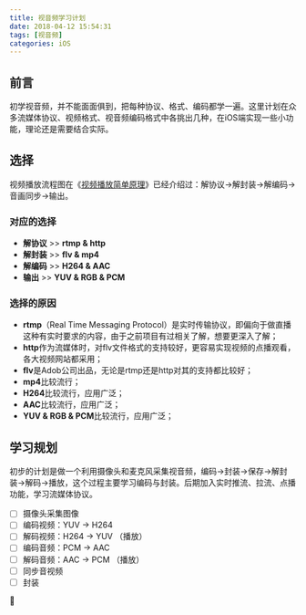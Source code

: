 ```yaml
---
title: 视音频学习计划
date: 2018-04-12 15:54:31
tags: [视音频]
categories: iOS
---
```


## 前言

初学视音频，并不能面面俱到，把每种协议、格式、编码都学一遍。这里计划在众多流媒体协议、视频格式、视音频编码格式中各挑出几种，在iOS端实现一些小功能，理论还是需要结合实际。

## 选择

视频播放流程图在《[视频播放简单原理](https://zealforbeing.github.io/2018/04/12/%E8%A7%86%E9%A2%91%E6%92%AD%E6%94%BE%E7%AE%80%E5%8D%95%E5%8E%9F%E7%90%86/)》已经介绍过：解协议->解封装->解编码->音画同步->输出。

### 对应的选择

- **解协议** >> **rtmp & http**
- **解封装** >> **flv & mp4**
- **解编码** >> **H264 & AAC**
- **输出** >> **YUV & RGB & PCM**

### 选择的原因

- **rtmp**（Real Time Messaging Protocol）是实时传输协议，即偏向于做直播这种有实时要求的内容，由于之前项目有过相关了解，想要更深入了解；
- **http**作为流媒体时，对flv文件格式的支持较好，更容易实现视频的点播观看，各大视频网站都采用；
- **flv**是Adob公司出品，无论是rtmp还是http对其的支持都比较好；
- **mp4**比较流行；
- **H264**比较流行，应用广泛；
- **AAC**比较流行，应用广泛；
- **YUV & RGB & PCM**比较流行，应用广泛；

## 学习规划

初步的计划是做一个利用摄像头和麦克风采集视音频，编码->封装->保存->解封装->解码->播放，这个过程主要学习编码与封装。后期加入实时推流、拉流、点播功能，学习流媒体协议。

- [ ] 摄像头采集图像
- [ ] 编码视频：YUV -> H264
- [ ] 解码视频：H264 -> YUV （播放）
- [ ] 编码音频：PCM -> AAC
- [ ] 解码音频：AAC -> PCM （播放）
- [ ] 同步音视频
- [ ] 封装



